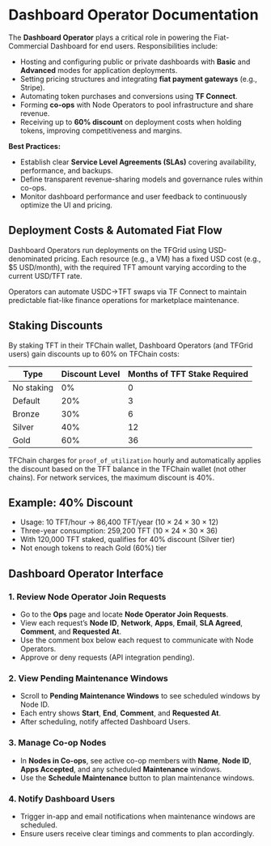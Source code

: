 # Dashboard Operator Documentation

The **Dashboard Operator** plays a critical role in powering the Fiat-Commercial Dashboard for end users. Responsibilities include:

- Hosting and configuring public or private dashboards with **Basic** and **Advanced** modes for application deployments.
- Setting pricing structures and integrating **fiat payment gateways** (e.g., Stripe).
- Automating token purchases and conversions using **TF Connect**.
- Forming **co-ops** with Node Operators to pool infrastructure and share revenue.
- Receiving up to **60% discount** on deployment costs when holding tokens, improving competitiveness and margins.

**Best Practices:**

- Establish clear **Service Level Agreements (SLAs)** covering availability, performance, and backups.
- Define transparent revenue-sharing models and governance rules within co-ops.
- Monitor dashboard performance and user feedback to continuously optimize the UI and pricing.

## Deployment Costs & Automated Fiat Flow

Dashboard Operators run deployments on the TFGrid using USD-denominated pricing. Each resource (e.g., a VM) has a fixed USD cost (e.g., $5 USD/month), with the required TFT amount varying according to the current USD/TFT rate.

Operators can automate USDC→TFT swaps via TF Connect to maintain predictable fiat-like finance operations for marketplace maintenance.

## Staking Discounts

By staking TFT in their TFChain wallet, Dashboard Operators (and TFGrid users) gain discounts up to 60% on TFChain costs:

| Type       | Discount Level | Months of TFT Stake Required |
| ---------- | -------------- | ----------------------------- |
| No staking | 0%             | 0                             |
| Default    | 20%            | 3                             |
| Bronze     | 30%            | 6                             |
| Silver     | 40%            | 12                            |
| Gold       | 60%            | 36                            |

TFChain charges for `proof_of_utilization` hourly and automatically applies the discount based on the TFT balance in the TFChain wallet (not other chains). For network services, the maximum discount is 40%.

## Example: 40% Discount

- Usage: 10 TFT/hour → 86,400 TFT/year (10 × 24 × 30 × 12)
- Three-year consumption: 259,200 TFT (10 × 24 × 30 × 36)
- With 120,000 TFT staked, qualifies for 40% discount (Silver tier)
- Not enough tokens to reach Gold (60%) tier

## Dashboard Operator Interface

### 1. Review Node Operator Join Requests
- Go to the **Ops** page and locate **Node Operator Join Requests**.
- View each request’s **Node ID**, **Network**, **Apps**, **Email**, **SLA Agreed**, **Comment**, and **Requested At**.
- Use the comment box below each request to communicate with Node Operators.
- Approve or deny requests (API integration pending).

### 2. View Pending Maintenance Windows
- Scroll to **Pending Maintenance Windows** to see scheduled windows by Node ID.
- Each entry shows **Start**, **End**, **Comment**, and **Requested At**.
- After scheduling, notify affected Dashboard Users.

### 3. Manage Co-op Nodes
- In **Nodes in Co-ops**, see active co-op members with **Name**, **Node ID**, **Apps Accepted**, and any scheduled **Maintenance** windows.
- Use the **Schedule Maintenance** button to plan maintenance windows.

### 4. Notify Dashboard Users
- Trigger in-app and email notifications when maintenance windows are scheduled.
- Ensure users receive clear timings and comments to plan accordingly.
